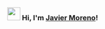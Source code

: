 ### <img src="https://media.giphy.com/media/hvRJCLFzcasrR4ia7z/giphy.gif" width="30px"> Hi, I'm [Javier Moreno](https://javandresmoreno.github.io/personal-portfolio)!

